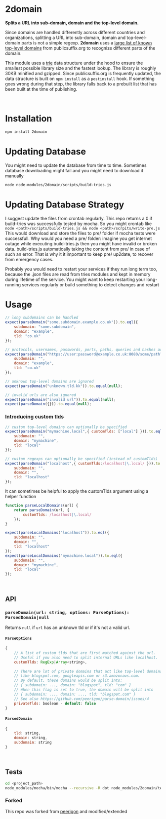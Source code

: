 2domain
============
**Splits a URL into sub-domain, domain and the top-level domain.**

Since domains are handled differently across different countries and organizations, splitting a URL into sub-domain, domain and top-level-domain parts is not a simple regexp. **2domain** uses a [large list of known top-level domains](https://publicsuffix.org/list/public_suffix_list.dat) from publicsuffix.org to recognize different parts of the domain.

This module uses a [trie](https://en.wikipedia.org/wiki/Trie) data structure under the hood to ensure the smallest possible library size and the fastest lookup. The library is roughly 30KB minified and gzipped. Since publicsuffix.org is frequently updated, the data structure is built on `npm install` as a `postinstall` hook. If something goes wrong during that step, the library falls back to a prebuilt list that has been built at the time of publishing.

<br />

# Installation

```sh
npm install 2domain
```

# Updating Database
You might need to update the database from time to time. Sometimes database downloading might fail and you might need to download it manually

```sh
node node-modules/2domain/scripts/build-tries.js
```

# Updating Database Strategy
I suggest update the files from crontab regularly. This repo returns a 0 if build-tries was successfully tested by mocha. So you might crontab like `node <path>/scripts/build-tries.js && node <path>/scrpits/write-pre.js` This would download and store the files to pre/ folder if mocha tests were successfull. Why would you need a pre/ folder: imagine you get internet outage while executing build-tries.js then you might have invalid or broken data. build-tries.js automatically taking the content from pre/ in case of such an error. That is why it it important to keep pre/ up2date, to recover from emergency cases.

Probably you would need to restart your services if they run long term too, because the .json files are read from tries modules and kept in memory during lifetime of the service. You might want to keep restarting your long-running services regularly or build something to detect changes and restart

# Usage

```javascript
// long subdomains can be handled
expect(parseDomain("some.subdomain.example.co.uk")).to.eql({
    subdomain: "some.subdomain",
    domain: "example",
    tld: "co.uk"
});

// protocols, usernames, passwords, ports, paths, queries and hashes are disregarded
expect(parseDomain("https://user:password@example.co.uk:8080/some/path?and&query#hash")).to.eql({
    subdomain: "",
    domain: "example",
    tld: "co.uk"
});

// unknown top-level domains are ignored
expect(parseDomain("unknown.tld.kk")).to.equal(null);

// invalid urls are also ignored
expect(parseDomain("invalid url")).to.equal(null);
expect(parseDomain({})).to.equal(null);
```

### Introducing custom tlds

```javascript
// custom top-level domains can optionally be specified
expect(parseDomain("mymachine.local",{ customTlds: ["local"] })).to.eql({
    subdomain: "",
    domain: "mymachine",
    tld: "local"
});

// custom regexps can optionally be specified (instead of customTlds)
expect(parseDomain("localhost",{ customTlds:/localhost|\.local/ })).to.eql({
    subdomain: "",
    domain: "",
    tld: "localhost"
});
```

It can sometimes be helpful to apply the customTlds argument using a helper function

```javascript
function parseLocalDomains(url) {
    return parseDomain(url, {
        customTlds: /localhost|\.local/
    });
}

expect(parseLocalDomains("localhost")).to.eql({
    subdomain: "",
    domain: "",
    tld: "localhost"
});
expect(parseLocalDomains("mymachine.local")).to.eql({
    subdomain: "",
    domain: "mymachine",
    tld: "local"
});
```

<br />

API
------------------------------------------------------------------------

### `parseDomain(url: string, options: ParseOptions): ParsedDomain|null`

Returns `null` if `url` has an unknown tld or if it's not a valid url.

#### `ParseOptions`

```javascript
{
    // A list of custom tlds that are first matched against the url.
    // Useful if you also need to split internal URLs like localhost.
    customTlds: RegExp|Array<string>,
    
    // There are lot of private domains that act like top-level domains,
    // like blogspot.com, googleapis.com or s3.amazonaws.com.
    // By default, these domains would be split into:
    // { subdomain: ..., domain: "blogspot", tld: "com" }
    // When this flag is set to true, the domain will be split into
    // { subdomain: ..., domain: ..., tld: "blogspot.com" }
    // See also https://github.com/peerigon/parse-domain/issues/4
    privateTlds: boolean - default: false
}
```

#### `ParsedDomain`

```javascript
{
    tld: string,
    domain: string,
    subdomain: string
}
```

<br />

## Tests

```sh
cd <project_path>
node_modules/mocha/bin/mocha --recursive -R dot node_modules/2domain/test/
```

### Forked
This repo was forked from [peerigon](https://github.com/peerigon/parse-domain) and modified/extended